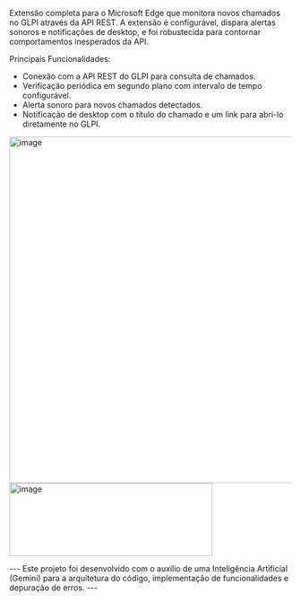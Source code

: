 Extensão completa para o Microsoft Edge que monitora novos chamados
no GLPI através da API REST. A extensão é configurável, dispara alertas
sonoros e notificações de desktop, e foi robustecida para contornar
comportamentos inesperados da API.

Principais Funcionalidades:
- Conexão com a API REST do GLPI para consulta de chamados.
- Verificação periódica em segundo plano com intervalo de tempo configurável.
- Alerta sonoro para novos chamados detectados.
- Notificação de desktop com o título do chamado e um link para abri-lo diretamente no GLPI.

<img width="599" height="618" alt="image" src="https://github.com/user-attachments/assets/53353669-d813-4491-bc09-9b30827c59d7"/> <img width="362" height="130" alt="image" src="https://github.com/user-attachments/assets/9f2bc61d-3992-4659-a78c-e668403091a1"/>


 --- Este projeto foi desenvolvido com o auxílio de uma Inteligência Artificial (Gemini) para a arquitetura do código, implementação de funcionalidades e depuração de erros. ---
